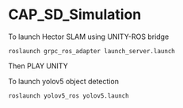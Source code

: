 # CAP_SD_Simulation


To launch Hector SLAM using UNITY-ROS bridge

    roslaunch grpc_ros_adapter launch_server.launch

Then PLAY UNITY

To launch yolov5 object detection

    roslaunch yolov5_ros yolov5.launch
